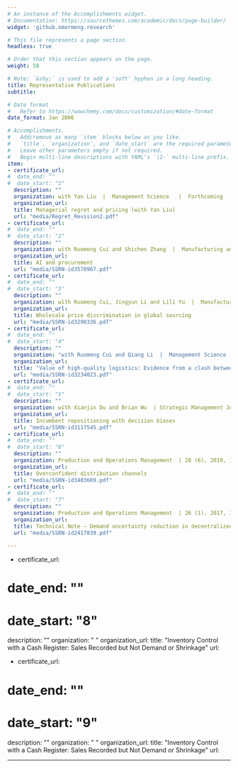 ```yaml
---
# An instance of the Accomplishments widget.
# Documentation: https://sourcethemes.com/academic/docs/page-builder/
widget: 'github.omormeng.research'

# This file represents a page section.
headless: true

# Order that this section appears on the page.
weight: 50

# Note: `&shy;` is used to add a 'soft' hyphen in a long heading.
title: Representative Publications
subtitle:

# Date format
#   Refer to https://wowchemy.com/docs/customization/#date-format
date_format: Jan 2006

# Accomplishments.
#   Add/remove as many `item` blocks below as you like.
#   `title`, `organization`, and `date_start` are the required parameters.
#   Leave other parameters empty if not required.
#   Begin multi-line descriptions with YAML's `|2-` multi-line prefix.
item:
- certificate_url: 
#  date_end: ""
#  date_start: "1"
  description: ""
  organization: with Yan Liu  |  Management Science   |  Forthcoming
  organization_url: 
  title: Managerial regret and pricing (with Yan Liu)
  url: "media/Regret_Revision2.pdf"
- certificate_url: 
#  date_end: ""
#  date_start: "2"
  description: ""
  organization: with Ruomeng Cui and Shichen Zhang  |  Manufacturing and Service Operations Management   | Forthcoming
  organization_url: 
  title: AI and procurement
  url: "media/SSRN-id3570967.pdf"
- certificate_url: 
#  date_end: ""
#  date_start: "3"
  description: ""
  organization: with Ruomeng Cui, Jingyun Li and Lili Yu  |  Manufacturing and Service Operations Management  | Forthcoming
  organization_url: 
  title: Wholesale price discrimination in global sourcing
  url: "media/SSRN-id3290336.pdf"
- certificate_url:
#  date_end: ""
#  date_start: "4"
  description: ""
  organization: "with Ruomeng Cui and Qiang Li  |  Management Science  | 66 (9), 2020, 3879-3902"
  organization_url: 
  title: "Value of high-quality logistics: Evidence from a clash between SF Express and Alibaba"
  url: "media/SSRN-id3234023.pdf"
- certificate_url: 
#  date_end: ""
#  date_start: "5"
  description: ""
  organization: with Xianjin Du and Brian Wu  | Strategic Management Journal  | 40 (12), 2019, 1984-2010
  organization_url: 
  title: Incumbent repositioning with decision biases 
  url: "media/SSRN-id3117545.pdf"
- certificate_url: 
#  date_end: ""
#  date_start: "6"
  description: ""
  organization: Production and Operations Management  | 28 (6), 2019, 1347-1365
  organization_url: 
  title: Overconfident distribution channels
  url: "media/SSRN-id3403669.pdf"
- certificate_url: 
#  date_end: ""
#  date_start: "7"
  description: ""
  organization: Production and Operations Management  | 26 (1), 2017, 156-161
  organization_url: 
  title: Technical Note – Demand uncertainty reduction in decentralized supply chains
  url: "media/SSRN-id2417039.pdf"
  
---
```





- certificate_url: 
#  date_end: ""
#  date_start: "8"
  description: ""
  organization: "   "
  organization_url: 
  title: "Inventory Control with a Cash Register: Sales Recorded but Not Demand or Shrinkage"
  url:  
 - certificate_url: 
#  date_end: ""
#  date_start: "9"
  description: ""
  organization: "   "
  organization_url: 
  title: "Inventory Control with a Cash Register: Sales Recorded but Not Demand or Shrinkage"
  url:  
  
---


